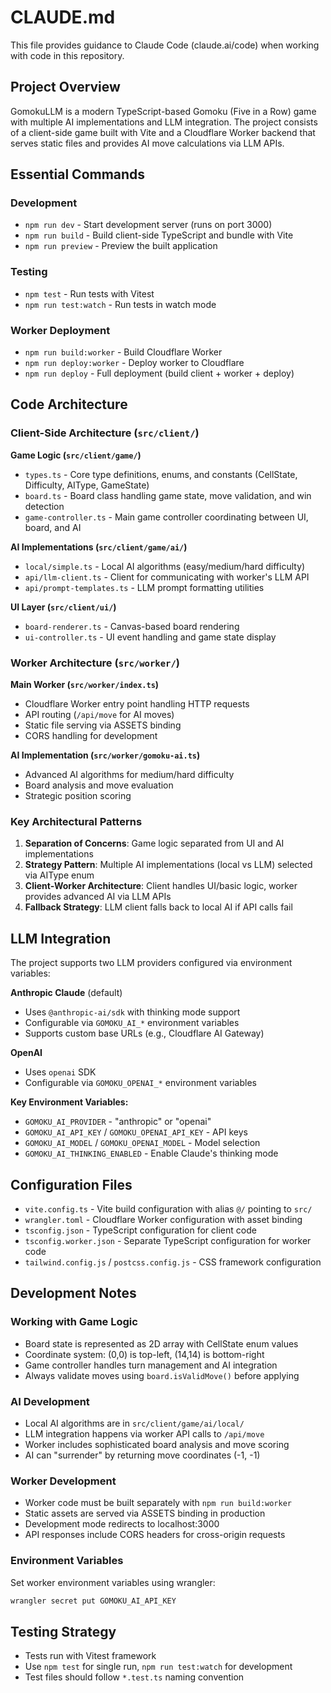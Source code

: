 # CLAUDE.md

This file provides guidance to Claude Code (claude.ai/code) when working with code in this repository.

## Project Overview

GomokuLLM is a modern TypeScript-based Gomoku (Five in a Row) game with multiple AI implementations and LLM integration. The project consists of a client-side game built with Vite and a Cloudflare Worker backend that serves static files and provides AI move calculations via LLM APIs.

## Essential Commands

### Development
- `npm run dev` - Start development server (runs on port 3000)
- `npm run build` - Build client-side TypeScript and bundle with Vite
- `npm run preview` - Preview the built application

### Testing
- `npm test` - Run tests with Vitest
- `npm run test:watch` - Run tests in watch mode

### Worker Deployment
- `npm run build:worker` - Build Cloudflare Worker
- `npm run deploy:worker` - Deploy worker to Cloudflare
- `npm run deploy` - Full deployment (build client + worker + deploy)

## Code Architecture

### Client-Side Architecture (`src/client/`)

**Game Logic (`src/client/game/`)**
- `types.ts` - Core type definitions, enums, and constants (CellState, Difficulty, AIType, GameState)
- `board.ts` - Board class handling game state, move validation, and win detection
- `game-controller.ts` - Main game controller coordinating between UI, board, and AI

**AI Implementations (`src/client/game/ai/`)**
- `local/simple.ts` - Local AI algorithms (easy/medium/hard difficulty)
- `api/llm-client.ts` - Client for communicating with worker's LLM API
- `api/prompt-templates.ts` - LLM prompt formatting utilities

**UI Layer (`src/client/ui/`)**
- `board-renderer.ts` - Canvas-based board rendering
- `ui-controller.ts` - UI event handling and game state display

### Worker Architecture (`src/worker/`)

**Main Worker (`src/worker/index.ts`)**
- Cloudflare Worker entry point handling HTTP requests
- API routing (`/api/move` for AI moves)
- Static file serving via ASSETS binding
- CORS handling for development

**AI Implementation (`src/worker/gomoku-ai.ts`)**
- Advanced AI algorithms for medium/hard difficulty
- Board analysis and move evaluation
- Strategic position scoring

### Key Architectural Patterns

1. **Separation of Concerns**: Game logic separated from UI and AI implementations
2. **Strategy Pattern**: Multiple AI implementations (local vs LLM) selected via AIType enum
3. **Client-Worker Architecture**: Client handles UI/basic logic, worker provides advanced AI via LLM APIs
4. **Fallback Strategy**: LLM client falls back to local AI if API calls fail

## LLM Integration

The project supports two LLM providers configured via environment variables:

**Anthropic Claude** (default)
- Uses `@anthropic-ai/sdk` with thinking mode support
- Configurable via `GOMOKU_AI_*` environment variables
- Supports custom base URLs (e.g., Cloudflare AI Gateway)

**OpenAI**
- Uses `openai` SDK
- Configurable via `GOMOKU_OPENAI_*` environment variables

**Key Environment Variables:**
- `GOMOKU_AI_PROVIDER` - "anthropic" or "openai"
- `GOMOKU_AI_API_KEY` / `GOMOKU_OPENAI_API_KEY` - API keys
- `GOMOKU_AI_MODEL` / `GOMOKU_OPENAI_MODEL` - Model selection
- `GOMOKU_AI_THINKING_ENABLED` - Enable Claude's thinking mode

## Configuration Files

- `vite.config.ts` - Vite build configuration with alias `@/` pointing to `src/`
- `wrangler.toml` - Cloudflare Worker configuration with asset binding
- `tsconfig.json` - TypeScript configuration for client code
- `tsconfig.worker.json` - Separate TypeScript configuration for worker code
- `tailwind.config.js` / `postcss.config.js` - CSS framework configuration

## Development Notes

### Working with Game Logic
- Board state is represented as 2D array with CellState enum values
- Coordinate system: (0,0) is top-left, (14,14) is bottom-right
- Game controller handles turn management and AI integration
- Always validate moves using `board.isValidMove()` before applying

### AI Development
- Local AI algorithms are in `src/client/game/ai/local/`
- LLM integration happens via worker API calls to `/api/move`
- Worker includes sophisticated board analysis and move scoring
- AI can "surrender" by returning move coordinates (-1, -1)

### Worker Development
- Worker code must be built separately with `npm run build:worker`
- Static assets are served via ASSETS binding in production
- Development mode redirects to localhost:3000
- API responses include CORS headers for cross-origin requests

### Environment Variables
Set worker environment variables using wrangler:
```bash
wrangler secret put GOMOKU_AI_API_KEY
```

## Testing Strategy

- Tests run with Vitest framework
- Use `npm test` for single run, `npm run test:watch` for development
- Test files should follow `*.test.ts` naming convention